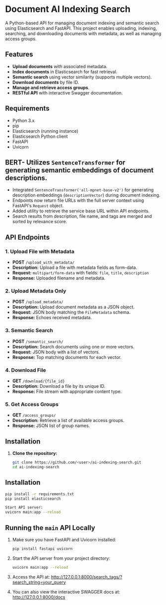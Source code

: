 # Document AI Indexing Search

A Python-based API for managing document indexing and semantic search using Elasticsearch and FastAPI. This project enables uploading, indexing, searching, and downloading documents with metadata, as well as managing access groups.

## Features

- **Upload documents** with associated metadata.
- **Index documents** in Elasticsearch for fast retrieval.
- **Semantic search** using vector similarity (supports multiple vectors).
- **Download documents** by file ID.
- **Manage and retrieve access groups**.
- **RESTful API** with interactive Swagger documentation.

## Requirements

- Python 3.x
- pip
- Elasticsearch (running instance)
- Elasticsearch Python client
- FastAPI
- Uvicorn


## BERT- Utilizes `SentenceTransformer` for generating semantic embeddings of document descriptions.

- Integrated `SentenceTransformer('all-mpnet-base-v2')` for generating description embeddings (`descriptionVector`) during document indexing.
- Endpoints now return file URLs with the full server context using FastAPI's `Request` object.
- Added utility to retrieve the service base URL within API endpoints.
- Search results from description, file name, and tags are merged and sorted by relevance score.

## API Endpoints

### 1. Upload File with Metadata

- **POST** `/upload_with_metadata/`
- **Description:** Upload a file with metadata fields as form-data.
- **Request:** `multipart/form-data` with fields: `file`, `title`, `description`
- **Response:** Uploaded filename and metadata.

### 2. Upload Metadata Only

- **POST** `/upload_metadata/`
- **Description:** Upload document metadata as a JSON object.
- **Request:** JSON body matching the `FileMetadata` schema.
- **Response:** Echoes received metadata.

### 3. Semantic Search

- **POST** `/semantic_search/`
- **Description:** Search documents using one or more vectors.
- **Request:** JSON body with a list of vectors.
- **Response:** Top matching documents for each vector.

### 4. Download File

- **GET** `/download/{file_id}`
- **Description:** Download a file by its unique ID.
- **Response:** File stream with appropriate content type.

### 5. Get Access Groups

- **GET** `/access_groups/`
- **Description:** Retrieve a list of available access groups.
- **Response:** JSON list of group names.

## Installation

1. **Clone the repository:**
   ```bash
   git clone https://github.com/<user>/ai-indexing-search.git
   cd ai-indexing-search


## Installation

```bash
pip install -r requirements.txt
pip install elasticsearch

Start API server:
uvicorn main:app --reload
```

## Running the `main` API Locally

1. Make sure you have FastAPI and Uvicorn installed:
   ```bash
   pip install fastapi uvicorn
   
2. Start the API server from your project directory:
   ```bash
   uvicorn main:app --reload
   
3. Access the API at:
http://127.0.0.1:8000/search_tags/?search_string=your_query


4. You can also view the interactive SWAGGER docs at:
http://127.0.0.1:8000/docs